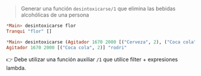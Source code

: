 > Generar una función `desintoxicarse/1` que elimina las bebidas alcohólicas de una persona

``` haskell
*Main> desintoxicarse flor
Tranqui "flor" []

*Main> desintoxicarse (Agitador 1670 2000 [("Cerveza", 2), ("Coca cola", 2)] "rodri")
Agitador 1670 2000 [("Coca cola", 2)] "rodri"
```

:point_right: Debe utilizar una función auxiliar `/1` que utilice filter + expresiones lambda.

